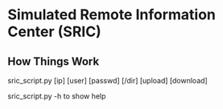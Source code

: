 # Simulated Remote Information Center (SRIC)

How Things Work
---------------

sric_script.py [ip] [user] [passwd] [/dir] [upload] [download]

sric_script.py -h to show help
